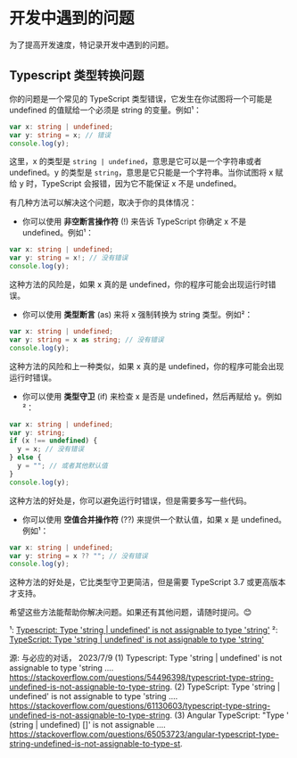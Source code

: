 # 开发中遇到的问题

为了提高开发速度，特记录开发中遇到的问题。

## Typescript 类型转换问题

你的问题是一个常见的 TypeScript 类型错误，它发生在你试图将一个可能是 undefined 的值赋给一个必须是 string 的变量。例如¹：

```ts
var x: string | undefined;
var y: string = x; // 错误
console.log(y);
```

这里，x 的类型是 `string | undefined`，意思是它可以是一个字符串或者 undefined。y 的类型是 `string`，意思是它只能是一个字符串。当你试图将 x 赋给 y 时，TypeScript 会报错，因为它不能保证 x 不是 undefined。

有几种方法可以解决这个问题，取决于你的具体情况：

- 你可以使用 **非空断言操作符** (!) 来告诉 TypeScript 你确定 x 不是 undefined。例如¹：

```ts
var x: string | undefined;
var y: string = x!; // 没有错误
console.log(y);
```

这种方法的风险是，如果 x 真的是 undefined，你的程序可能会出现运行时错误。

- 你可以使用 **类型断言** (as) 来将 x 强制转换为 string 类型。例如²：

```ts
var x: string | undefined;
var y: string = x as string; // 没有错误
console.log(y);
```

这种方法的风险和上一种类似，如果 x 真的是 undefined，你的程序可能会出现运行时错误。

- 你可以使用 **类型守卫** (if) 来检查 x 是否是 undefined，然后再赋给 y。例如²：

```ts
var x: string | undefined;
var y: string;
if (x !== undefined) {
  y = x; // 没有错误
} else {
  y = ""; // 或者其他默认值
}
console.log(y);
```

这种方法的好处是，你可以避免运行时错误，但是需要多写一些代码。

- 你可以使用 **空值合并操作符** (??) 来提供一个默认值，如果 x 是 undefined。例如¹：

```ts
var x: string | undefined;
var y: string = x ?? ""; // 没有错误
console.log(y);
```

这种方法的好处是，它比类型守卫更简洁，但是需要 TypeScript 3.7 或更高版本才支持。

希望这些方法能帮助你解决问题。如果还有其他问题，请随时提问。😊

¹: [Typescript: Type 'string | undefined' is not assignable to type 'string'](https://stackoverflow.com/questions/54496398/typescript-type-string-undefined-is-not-assignable-to-type-string)
²: [TypeScript: Type 'string | undefined' is not assignable to type 'string'](https://stackoverflow.com/questions/61130603/typescript-type-string-undefined-is-not-assignable-to-type-string)

源: 与必应的对话， 2023/7/9
(1) Typescript: Type 'string | undefined' is not assignable to type 'string .... https://stackoverflow.com/questions/54496398/typescript-type-string-undefined-is-not-assignable-to-type-string.
(2) TypeScript: Type 'string | undefined' is not assignable to type 'string .... https://stackoverflow.com/questions/61130603/typescript-type-string-undefined-is-not-assignable-to-type-string.
(3) Angular TypeScript: "Type ' (string | undefined) []' is not assignable .... https://stackoverflow.com/questions/65053723/angular-typescript-type-string-undefined-is-not-assignable-to-type-st.